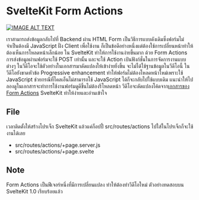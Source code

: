 # SvelteKit Form Actions

[![IMAGE ALT TEXT](https://img.youtube.com/vi/4tdfzpepxv4/0.jpg)](https://youtu.be/4tdfzpepxv4 "SvelteKit Full Stack Part-4 - Form Actions")

เราสามารถส่งข้อมูลกลับไปที่ Backend ผ่าน HTML  Form เป็นวิธีการแบบดังเดิมซึ่งฟอร์มไม่จำเป็นต้องมี JavaScript ฝั่ง Client เพื่อใช้งาน ก็เป็นข้อดีอย่างหนึ่งแต่ต้องใช้การเปลี่ยนหน้าทำให้ต้องเห็นการโหลดหน้าเล็กน้อย ใน SvelteKit ทำให้การใช้งานง่ายขึ้นมาก ด้วย Form Actions การส่งข้อมูลผ่านฟอร์มจะใช้ POST เท่านั้น และจะใช้ Action เป้นฟังก์ชั่นในการจัดการงานแบบต่างๆ ในวีดีโอจะใช้ตัวอย่างในเอกสารมาดัดแปลงให้เข้าง่ายยิ่งขึ้น จะไม่ได้ใช้ฐานข้อมูลในวีดีโอนี้ ในวีดีโอยังขาดหัวข้อ Progressive enhancement  ทำให้ฟอร์มไม่ต้องโหลดหน้าใหม่เพราะใช้ JavaScript ช่วยกรณีที่ไคลเอ็นไม่สามารถใช้ JavaScript ได้ก็จะกลับไปใช้แบบเดิม แนะนำให้ไปลองดูในเอกสารจะทำการใช้งานฟอร์มดูดีขึ้นไม่ต้องรีโหลดหน้า
วีดีโอจะดัดแปลงโค้ดจาก[เอกสารของ Form Actions](https://kit.svelte.dev/docs/form-actions)
SvelteKit ทำให้ง่ายและอ่านเข้าใจ

## File
เวลาติดตั้งให้สร้างโปรเจ็ก SvelteKit แล้วแค่ก็อปปี้ src/routes/actions ไปใส่ในโปรเจ็กก็จะใช้งานได้เลย
- src/routes/actions/+page.server.js
- src/routes/actions/+page.svelte

## Note
Form Actions เป็นฟีเจอร์หนึ่งที่มีการเปลี่ยนแปลง ทำให้ต้องทำวีดีโอใหม่ ตัวอย่างทดสอบบน SvelteKit 1.0 เรียบร้อยแล้ว
